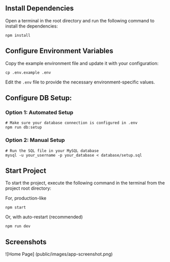 ## Install Dependencies

Open a terminal in the root directory and run the following command to install the dependencies:

````
npm install
````

## Configure Environment Variables

Copy the example environment file and update it with your configuration:

````
cp .env.example .env
````

Edit the `.env` file to provide the necessary environment-specific values.

## Configure DB Setup:

### Option 1: Automated Setup
````
# Make sure your database connection is configured in .env
npm run db:setup
````

### Option 2: Manual Setup
````
# Run the SQL file in your MySQL database
mysql -u your_username -p your_database < database/setup.sql
````

## Start Project

To start the project, execute the following command in the terminal from the project root directory:

For, production-like
````
npm start
````
Or, with auto-restart (recommended)
````
npm run dev
````

## Screenshots

![Home Page] (public/images/app-screenshot.png)